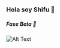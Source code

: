 ### Hola soy Shifu 👋
##### Fase Beta 👻
![Alt Text](https://media.giphy.com/media/aJNOolh8TMFspt7eMC/giphy.gif)
<!--
**shifu222/shifu222** is a ✨ _special_ ✨ repository because its `README.md` (this file) appears on your GitHub profile.

Here are some ideas to get you started:

- 🔭 I’m currently working on ...
- 🌱 I’m currently learning ...
- 👯 I’m looking to collaborate on ...
- 🤔 I’m looking for help with ...
- 💬 Ask me about ...
- 📫 How to reach me: ...
- 😄 Pronouns: ...
- ⚡ Fun fact: ...
-->
